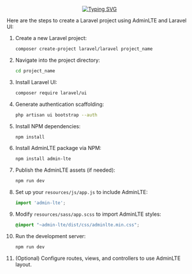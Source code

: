 <div>
</dev>
<div id="badges"  align="center">

[![Typing SVG](https://readme-typing-svg.herokuapp.com/?color=63CF15&lines=L+A+R+A+V+E+L)](https://git.io/typing-svg)
  
  </div>




Here are the steps to create a Laravel project using AdminLTE and Laravel UI:

1. Create a new Laravel project:
   ```bash
   composer create-project laravel/laravel project_name
   ```

2. Navigate into the project directory:
   ```bash
   cd project_name
   ```

3. Install Laravel UI:
   ```bash
   composer require laravel/ui
   ```

4. Generate authentication scaffolding:
   ```bash
   php artisan ui bootstrap --auth
   ```

5. Install NPM dependencies:
   ```bash
   npm install
   ```

6. Install AdminLTE package via NPM:
   ```bash
   npm install admin-lte
   ```

7. Publish the AdminLTE assets (if needed):
   ```bash
   npm run dev
   ```

8. Set up your `resources/js/app.js` to include AdminLTE:
   ```js
   import 'admin-lte';
   ```

9. Modify `resources/sass/app.scss` to import AdminLTE styles:
   ```scss
   @import "~admin-lte/dist/css/adminlte.min.css";
   ```

10. Run the development server:
    ```bash
    npm run dev
    ```

11. (Optional) Configure routes, views, and controllers to use AdminLTE layout.
